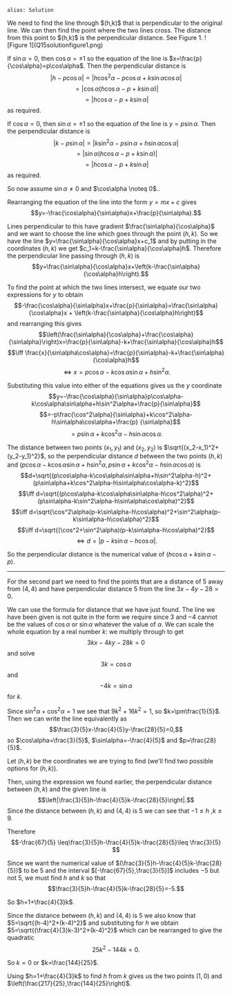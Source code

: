 ````
alias: Solution
````
<div class="chalk">
We need to find the line through $(h,k)$ that is perpendicular to the original line. We can then find the point where the two lines cross. The distance from this point to $(h,k)$ is the perpendicular distance. See Figure 1.
![Figure 1](Q15solutionfigure1.png)
</div>

If $\sin\alpha=0$, then $\cos\alpha=\pm1$ so the equation of the line is $x=\frac{p}{\cos\alpha}=p\cos\alpha$. Then the perpendicular distance is $$|h-p\cos\alpha|=|h\cos^2\alpha-p\cos\alpha +k\sin\alpha\cos\alpha|$$ $$=|\cos\alpha(h\cos\alpha-p +k\sin\alpha)|$$ $$=|h\cos\alpha-p +k\sin\alpha|$$ as required.

If $\cos\alpha = 0$, then $\sin\alpha = \pm 1$ so the equation of the line is $y = p \sin \alpha$.  Then the perpendicular distance is
$$|k - p \sin \alpha| = |k\sin^2 \alpha - p \sin \alpha + h \sin \alpha \cos \alpha|$$
$$= |\sin\alpha (h \cos\alpha - p + k \sin\alpha)|$$
$$= |h \cos\alpha - p + k \sin\alpha|$$
as required.

So now assume $\sin\alpha\not=0$ and $\cos\alpha \noteq 0$..

Rearranging the equation of the line into the form $y=mx+c$ gives $$y=-\frac{\cos\alpha}{\sin\alpha}x+\frac{p}{\sin\alpha}.$$

Lines perpendicular to this have gradient $\frac{\sin\alpha}{\cos\alpha}$ and we want to choose the line which goes through the point $(h,k)$. So we have the line $y=\frac{\sin\alpha}{\cos\alpha}x+c_1$ and by putting in the coordinates $(h,k)$ we get $c_1=k-\frac{\sin\alpha}{\cos\alpha}h$. Therefore the perpendicular line passing through $(h,k)$ is $$y=\frac{\sin\alpha}{\cos\alpha}x+\left(k-\frac{\sin\alpha}{\cos\alpha}h\right).$$

To find the point at which the two lines intersect, we equate our two expressions for $y$ to obtain $$-\frac{\cos\alpha}{\sin\alpha}x+\frac{p}{\sin\alpha}=\frac{\sin\alpha}{\cos\alpha}x + \left(k-\frac{\sin\alpha}{\cos\alpha}h\right)$$
and rearranging this gives 
$$\left(\frac{\sin\alpha}{\cos\alpha}+\frac{\cos\alpha}{\sin\alpha}\right)x=\frac{p}{\sin\alpha}-k+\frac{\sin\alpha}{\cos\alpha}h$$ 
$$\iff \frac{x}{\sin\alpha\cos\alpha}=\frac{p}{\sin\alpha}-k+\frac{\sin\alpha}{\cos\alpha}h$$
$$\iff x=p\cos\alpha-k\cos\alpha\sin\alpha+h\sin^2\alpha.$$

Substituting this value into either of the equations gives us the $y$ coordinate $$y=-\frac{\cos\alpha}{\sin\alpha}p\cos\alpha-k\cos\alpha\sin\alpha+h\sin^2\alpha+\frac{p}{\sin\alpha}$$ $$=-p\frac{\cos^2\alpha}{\sin\alpha}+k\cos^2\alpha-h\sin\alpha\cos\alpha+\frac{p}
{\sin\alpha}$$ $$=p\sin\alpha+k\cos^2\alpha-h\sin\alpha\cos\alpha.$$

The distance between two points $(x_1,y_1)$ and $(x_2,y_2)$ is $\sqrt{(x_2-x_1)^2+(y_2-y_1)^2}$, so the perpendicular distance $d$ between the two points $(h,k)$ and $(p \cos \alpha - k \cos \alpha \sin \alpha + h \sin^2 \alpha, p \sin \alpha + k \cos^2 \alpha - h \sin \alpha \cos \alpha)$ is $$d=\sqrt{(p\cos\alpha-k\cos\alpha\sin\alpha+h\sin^2\alpha-h)^2+(p\sin\alpha+k\cos^2\alpha-h\sin\alpha\cos\alpha-k)^2}$$
$$\iff d=\sqrt{(p\cos\alpha-k\cos\alpha\sin\alpha-h\cos^2\alpha)^2+(p\sin\alpha-k\sin^2\alpha-h\sin\alpha\cos\alpha)^2}$$
$$\iff d=\sqrt{\cos^2\alpha(p-k\sin\alpha-h\cos\alpha)^2+\sin^2\alpha(p-k\sin\alpha-h\cos\alpha)^2}$$ 
$$\iff d=\sqrt{(\cos^2+\sin^2\alpha)(p-k\sin\alpha-h\cos\alpha)^2}$$
$$\iff d=|p-k\sin\alpha-h\cos\alpha|.$$

So the perpendicular distance is the numerical value of $(h\cos\alpha+k\sin\alpha-p)$.

* * *

For the second part we need to find the points that are a distance of $5$ away from $(4,4)$ and have perpendicular distance $5$ from the line $3x-4y-28=0$.

We can use the formula for distance that we have just found. The line we have been given is not quite in the form we require since $3$ and $-4$ cannot be the values of $\cos\alpha$ or $\sin\alpha$ whatever the value of $\alpha$. We can scale the whole equation by a real number $k$: we multiply through to get $$3kx-4ky-28k = 0$$ and solve $$3k=\cos\alpha$$ and $$-4k=\sin\alpha$$ for $k$.

Since $\sin^2\alpha+\cos^2\alpha=1$ we see that $9k^2+16k^2=1$, so $k=\pm\frac{1}{5}$. Then we can write the line equivalently as $$\frac{3}{5}x-\frac{4}{5}y-\frac{28}{5}=0,$$ so $\cos\alpha=\frac{3}{5}$, $\sin\alpha=-\frac{4}{5}$ and $p=\frac{28}{5}$.

Let $(h,k)$ be the coordinates we are trying to find (we'll find two possible options for $(h,k)$).

Then, using the expression we found earlier, the perpendicular distance between $(h,k)$ and the given line is $$\left|\frac{3}{5}h-\frac{4}{5}k-\frac{28}{5}\right|.$$
Since the distance between $(h,k)$ and $(4,4)$ is $5$ we can see that $-1\leq h$ ,$k\leq9$.

Therefore $$-\frac{67}{5} \leq\frac{3}{5}h-\frac{4}{5}k-\frac{28}{5}\leq \frac{3}{5} $$

Since we want the numerical value of $(\frac{3}{5}h-\frac{4}{5}k-\frac{28}{5})$ to be $5$ and the interval $[-\frac{67}{5},\frac{3}{5}]$ includes $-5$ but not $5$, we must find $h$ and $k$ so that $$\frac{3}{5}h-\frac{4}{5}k-\frac{28}{5}=-5.$$

So $h=1+\frac{4}{3}k$.

Since the distance between $(h,k)$ and $(4,4)$ is $5$ we also know that $5=\sqrt{(h-4)^2+(k-4)^2}$ and substituting for $h$ we obtain $5=\sqrt{(\frac{4}{3}k-3)^2+(k-4)^2}$ which can be rearranged to give the quadratic $$25k^2-144k=0.$$

So $k=0$ or $k=\frac{144}{25}$.

Using $h=1+\frac{4}{3}k$ to find $h$ from $k$ gives us the two points $(1,0)$ and $\left(\frac{217}{25},\frac{144}{25}\right)$.
